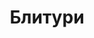 --- 
title: "Блитури" 
site: "" 
town: "Симферополь" 
tel: ["+380 (652) 49-61-25, (095) 893-92-90"] 
address: "Россия, Республика Крым, г. Симферополь, ул. Карла Маркса, 6" 
mail: "blituri.salivan@yandex.ru" 
--- 